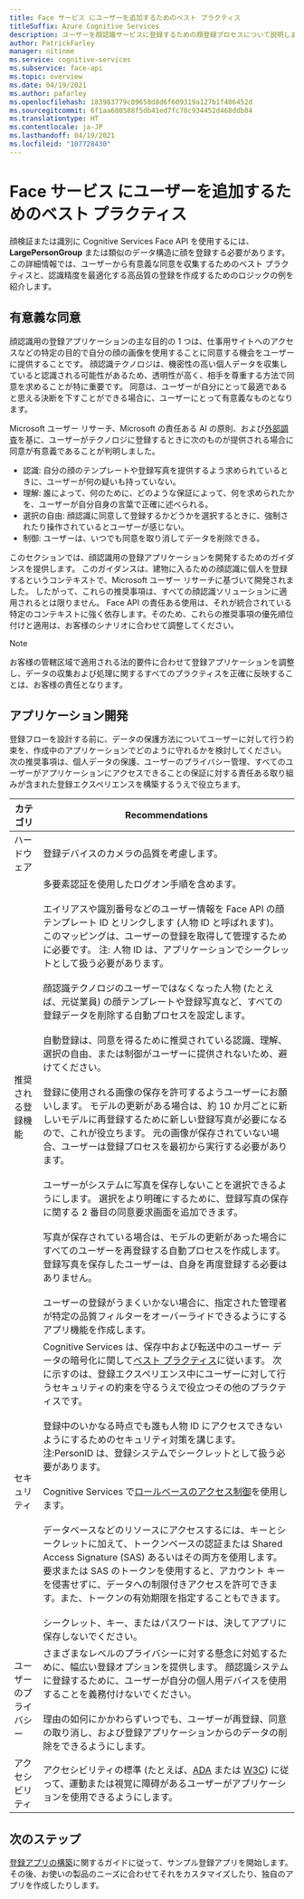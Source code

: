 ```yaml
---
title: Face サービス にユーザーを追加するためのベスト プラクティス
titleSuffix: Azure Cognitive Services
description: ユーザーを顔認識サービスに登録するための顔登録プロセスについて説明します。
author: PatrickFarley
manager: nitinme
ms.service: cognitive-services
ms.subservice: face-api
ms.topic: overview
ms.date: 04/19/2021
ms.author: pafarley
ms.openlocfilehash: 183983779c09658d8d6f609319a127b1f406452d
ms.sourcegitcommit: 6f1aa680588f5db41ed7fc78c934452d468ddb84
ms.translationtype: HT
ms.contentlocale: ja-JP
ms.lasthandoff: 04/19/2021
ms.locfileid: "107728430"
---
```

# <a name="best-practices-for-adding-users-to-a-face-service"></a>Face サービス にユーザーを追加するためのベスト プラクティス

顔検証または識別に Cognitive Services Face API を使用するには、**LargePersonGroup** または類似のデータ構造に顔を登録する必要があります。 この詳細情報では、ユーザーから有意義な同意を収集するためのベスト プラクティスと、認識精度を最適化する高品質の登録を作成するためのロジックの例を紹介します。 

## <a name="meaningful-consent"></a>有意義な同意 

顔認識用の登録アプリケーションの主な目的の 1 つは、仕事用サイトへのアクセスなどの特定の目的で自分の顔の画像を使用することに同意する機会をユーザーに提供することです。 顔認識テクノロジは、機密性の高い個人データを収集していると認識される可能性があるため、透明性が高く、相手を尊重する方法で同意を求めることが特に重要です。 同意は、ユーザーが自分にとって最適であると思える決断を下すことができる場合に、ユーザーにとって有意義なものとなります。   

Microsoft ユーザー リサーチ、Microsoft の責任ある AI の原則、および[外部調査](ftp://ftp.cs.washington.edu/tr/2000/12/UW-CSE-00-12-02.pdf)を基に、ユーザーがテクノロジに登録するときに次のものが提供される場合に同意が有意義であることが判明しました。

* 認識: 自分の顔のテンプレートや登録写真を提供するよう求められているときに、ユーザーが何の疑いも持っていない。 
* 理解: 誰によって、何のために、どのような保証によって、何を求められたかを、ユーザーが自分自身の言葉で正確に述べられる。 
* 選択の自由: 顔認識に同意して登録するかどうかを選択するときに、強制されたり操作されているとユーザーが感じない。 
* 制御: ユーザーは、いつでも同意を取り消してデータを削除できる。 

このセクションでは、顔認識用の登録アプリケーションを開発するためのガイダンスを提供します。 このガイダンスは、建物に入るための顔認識に個人を登録するというコンテキストで、Microsoft ユーザー リサーチに基づいて開発されました。 したがって、これらの推奨事項は、すべての顔認識ソリューションに適用されるとは限りません。 Face API の責任ある使用は、それが統合されている特定のコンテキストに強く依存します。そのため、これらの推奨事項の優先順位付けと適用は、お客様のシナリオに合わせて調整してください。 

> [!NOTE]
> お客様の管轄区域で適用される法的要件に合わせて登録アプリケーションを調整し、データの収集および処理に関するすべてのプラクティスを正確に反映することは、お客様の責任となります。

## <a name="application-development"></a>アプリケーション開発 

登録フローを設計する前に、データの保護方法についてユーザーに対して行う約束を、作成中のアプリケーションでどのように守れるかを検討してください。 次の推奨事項は、個人データの保護、ユーザーのプライバシー管理、すべてのユーザーがアプリケーションにアクセスできることの保証に対する責任ある取り組みが含まれた登録エクスペリエンスを構築するうえで役立ちます。  

|カテゴリ | Recommendations |
|---|---|
|ハードウェア | 登録デバイスのカメラの品質を考慮します。 |
|推奨される登録機能 | 多要素認証を使用したログオン手順を含めます。 </br></br>エイリアスや識別番号などのユーザー情報を Face API の顔テンプレート ID とリンクします (人物 ID と呼ばれます)。 このマッピングは、ユーザーの登録を取得して管理するために必要です。 注: 人物 ID は、アプリケーションでシークレットとして扱う必要があります。</br></br>顔認識テクノロジのユーザーではなくなった人物 (たとえば、元従業員) の顔テンプレートや登録写真など、すべての登録データを削除する自動プロセスを設定します。 </br></br>自動登録は、同意を得るために推奨されている認識、理解、選択の自由、または制御がユーザーに提供されないため、避けてください。 </br></br>登録に使用される画像の保存を許可するようユーザーにお願いします。 モデルの更新がある場合は、約 10 か月ごとに新しいモデルに再登録するために新しい登録写真が必要になるので、これが役立ちます。 元の画像が保存されていない場合、ユーザーは登録プロセスを最初から実行する必要があります。</br></br>ユーザーがシステムに写真を保存しないことを選択できるようにします。 選択をより明確にするために、登録写真の保存に関する 2 番目の同意要求画面を追加できます。 </br></br>写真が保存されている場合は、モデルの更新があった場合にすべてのユーザーを再登録する自動プロセスを作成します。 登録写真を保存したユーザーは、自身を再度登録する必要はありません。 </br></br>ユーザーの登録がうまくいかない場合に、指定された管理者が特定の品質フィルターをオーバーライドできるようにするアプリ機能を作成します。 |
|セキュリティ | Cognitive Services は、保存中および転送中のユーザー データの暗号化に関して[ベスト プラクティス](../cognitive-services-virtual-networks.md?tabs=portal)に従います。 次に示すのは、登録エクスペリエンス中にユーザーに対して行うセキュリティの約束を守るうえで役立つその他のプラクティスです。 </br></br>登録中のいかなる時点でも誰も人物 ID にアクセスできないようにするためのセキュリティ対策を講じます。 注:PersonID は、登録システムでシークレットとして扱う必要があります。 </br></br>Cognitive Services で[ロールベースのアクセス制御](../../role-based-access-control/overview.md)を使用します。 </br></br>データベースなどのリソースにアクセスするには、キーとシークレットに加えて、トークンベースの認証または Shared Access Signature (SAS) あるいはその両方を使用します。 要求または SAS のトークンを使用すると、アカウント キーを侵害せずに、データへの制限付きアクセスを許可できます。また、トークンの有効期限を指定することもできます。 </br></br>シークレット、キー、またはパスワードは、決してアプリに保存しないでください。 |
|ユーザーのプライバシー |さまざまなレベルのプライバシーに対する懸念に対処するために、幅広い登録オプションを提供します。 顔認識システムに登録するために、ユーザーが自分の個人用デバイスを使用することを義務付けないでください。 </br></br>理由の如何にかかわらずいつでも、ユーザーが再登録、同意の取り消し、および登録アプリケーションからのデータの削除をできるようにします。 |
|アクセシビリティ |アクセシビリティの標準 (たとえば、[ADA](https://www.ada.gov/regs2010/2010ADAStandards/2010ADAstandards.htm) または [W3C](https://www.w3.org/TR/WCAG21/)) に従って、運動または視覚に障碍があるユーザーがアプリケーションを使用できるようにします。 |

## <a name="next-steps"></a>次のステップ  

[登録アプリの構築](build-enrollment-app.md)に関するガイドに従って、サンプル登録アプリを開始します。 その後、お使いの製品のニーズに合わせてそれをカスタマイズしたり、独自のアプリを作成したりします。